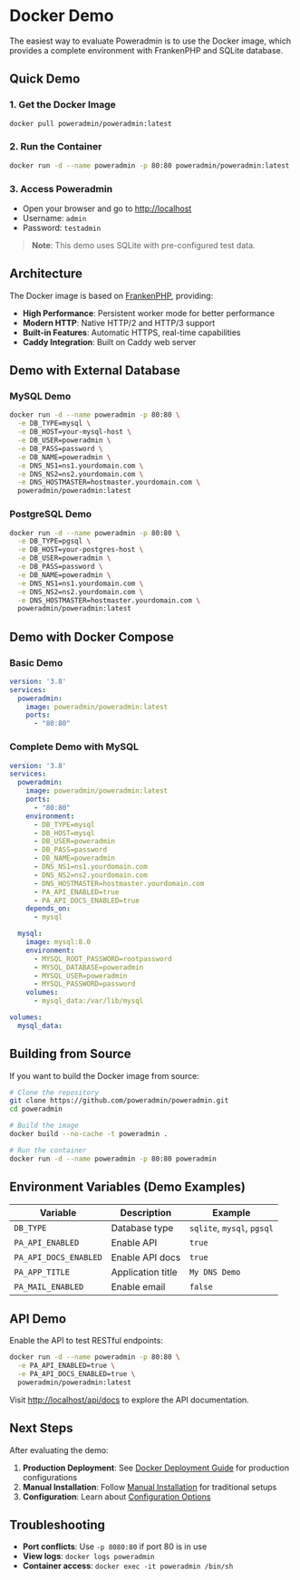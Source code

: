 # Docker Demo

The easiest way to evaluate Poweradmin is to use the Docker image, which provides a complete environment with FrankenPHP and SQLite database.

## Quick Demo

### 1. Get the Docker Image
```bash
docker pull poweradmin/poweradmin:latest
```

### 2. Run the Container
```bash
docker run -d --name poweradmin -p 80:80 poweradmin/poweradmin:latest
```

### 3. Access Poweradmin
- Open your browser and go to [http://localhost](http://localhost)
- Username: `admin`
- Password: `testadmin`

> **Note**: This demo uses SQLite with pre-configured test data.

## Architecture

The Docker image is based on [FrankenPHP](https://frankenphp.dev/), providing:

- **High Performance**: Persistent worker mode for better performance
- **Modern HTTP**: Native HTTP/2 and HTTP/3 support
- **Built-in Features**: Automatic HTTPS, real-time capabilities
- **Caddy Integration**: Built on Caddy web server

## Demo with External Database

### MySQL Demo
```bash
docker run -d --name poweradmin -p 80:80 \
  -e DB_TYPE=mysql \
  -e DB_HOST=your-mysql-host \
  -e DB_USER=poweradmin \
  -e DB_PASS=password \
  -e DB_NAME=poweradmin \
  -e DNS_NS1=ns1.yourdomain.com \
  -e DNS_NS2=ns2.yourdomain.com \
  -e DNS_HOSTMASTER=hostmaster.yourdomain.com \
  poweradmin/poweradmin:latest
```

### PostgreSQL Demo
```bash
docker run -d --name poweradmin -p 80:80 \
  -e DB_TYPE=pgsql \
  -e DB_HOST=your-postgres-host \
  -e DB_USER=poweradmin \
  -e DB_PASS=password \
  -e DB_NAME=poweradmin \
  -e DNS_NS1=ns1.yourdomain.com \
  -e DNS_NS2=ns2.yourdomain.com \
  -e DNS_HOSTMASTER=hostmaster.yourdomain.com \
  poweradmin/poweradmin:latest
```

## Demo with Docker Compose

### Basic Demo
```yaml
version: '3.8'
services:
  poweradmin:
    image: poweradmin/poweradmin:latest
    ports:
      - "80:80"
```

### Complete Demo with MySQL
```yaml
version: '3.8'
services:
  poweradmin:
    image: poweradmin/poweradmin:latest
    ports:
      - "80:80"
    environment:
      - DB_TYPE=mysql
      - DB_HOST=mysql
      - DB_USER=poweradmin
      - DB_PASS=password
      - DB_NAME=poweradmin
      - DNS_NS1=ns1.yourdomain.com
      - DNS_NS2=ns2.yourdomain.com
      - DNS_HOSTMASTER=hostmaster.yourdomain.com
      - PA_API_ENABLED=true
      - PA_API_DOCS_ENABLED=true
    depends_on:
      - mysql

  mysql:
    image: mysql:8.0
    environment:
      - MYSQL_ROOT_PASSWORD=rootpassword
      - MYSQL_DATABASE=poweradmin
      - MYSQL_USER=poweradmin
      - MYSQL_PASSWORD=password
    volumes:
      - mysql_data:/var/lib/mysql

volumes:
  mysql_data:
```

## Building from Source

If you want to build the Docker image from source:

```bash
# Clone the repository
git clone https://github.com/poweradmin/poweradmin.git
cd poweradmin

# Build the image
docker build --no-cache -t poweradmin .

# Run the container
docker run -d --name poweradmin -p 80:80 poweradmin
```

## Environment Variables (Demo Examples)

| Variable | Description | Example |
|----------|-------------|---------|
| `DB_TYPE` | Database type | `sqlite`, `mysql`, `pgsql` |
| `PA_API_ENABLED` | Enable API | `true` |
| `PA_API_DOCS_ENABLED` | Enable API docs | `true` |
| `PA_APP_TITLE` | Application title | `My DNS Demo` |
| `PA_MAIL_ENABLED` | Enable email | `false` |

## API Demo

Enable the API to test RESTful endpoints:

```bash
docker run -d --name poweradmin -p 80:80 \
  -e PA_API_ENABLED=true \
  -e PA_API_DOCS_ENABLED=true \
  poweradmin/poweradmin:latest
```

Visit [http://localhost/api/docs](http://localhost/api/docs) to explore the API documentation.

## Next Steps

After evaluating the demo:

1. **Production Deployment**: See [Docker Deployment Guide](../deployment/docker.md) for production configurations
2. **Manual Installation**: Follow [Manual Installation](../installation/manual.md) for traditional setups
3. **Configuration**: Learn about [Configuration Options](../configuration/basic.md)

## Troubleshooting

- **Port conflicts**: Use `-p 8080:80` if port 80 is in use
- **View logs**: `docker logs poweradmin`
- **Container access**: `docker exec -it poweradmin /bin/sh`